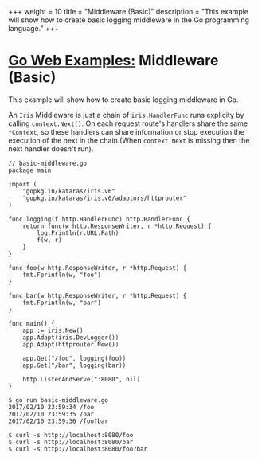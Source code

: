 +++
weight = 10
title = "Middleware (Basic)"
description = "This example will show how to create basic logging middleware in the Go programming language."
+++

# [Go Web Examples:](/) Middleware (Basic)

This example will show how to create basic logging middleware in Go.

An `Iris` Middleware is just a chain of `iris.HandlerFunc` runs explicity by calling `context.Next()`. On each request route's handlers share the same `*Context`, so these handlers can share information or stop execution the execution of the next in the chain.(When `context.Next` is missing then the next handler doesn't run).


```
// basic-middleware.go
package main

import (
	"gopkg.in/kataras/iris.v6"
	"gopkg.in/kataras/iris.v6/adaptors/httprouter"
)

func logging(f http.HandlerFunc) http.HandlerFunc {
	return func(w http.ResponseWriter, r *http.Request) {
		log.Println(r.URL.Path)
		f(w, r)
	}
}

func foo(w http.ResponseWriter, r *http.Request) {
	fmt.Fprintln(w, "foo")
}

func bar(w http.ResponseWriter, r *http.Request) {
	fmt.Fprintln(w, "bar")
}

func main() {
	app := iris.New()
	app.Adapt(iris.DevLogger())
	app.Adapt(httprouter.New())

	app.Get("/foo", logging(foo))
	app.Get("/bar", logging(bar))

	http.ListenAndServe(":8080", nil)
}
```
```
$ go run basic-middleware.go
2017/02/10 23:59:34 /foo
2017/02/10 23:59:35 /bar
2017/02/10 23:59:36 /foo?bar

$ curl -s http://localhost:8080/foo
$ curl -s http://localhost:8080/bar
$ curl -s http://localhost:8080/foo?bar
```
